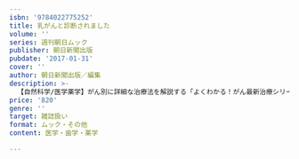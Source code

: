 ```yaml
---
isbn: '9784022775252'
title: 乳がんと診断されました
volume: ''
series: 週刊朝日ムック
publisher: 朝日新聞出版
pubdate: '2017-01-31'
cover: ''
author: 朝日新聞出版／編集
description: >-
  【自然科学/医学薬学】がん別に詳細な治療法を解説する「よくわかる！がん最新治療シリーズ」第１弾は、「乳がん」。特集では、遺伝性乳がんや乳房再建術を取材。名医が監修する診断・治療の流れのほか、困ったときのＱ＆Ａ89、いい病院リスト約500を掲載。
price: '820'
genre: ''
target: 雑誌扱い
format: ムック・その他
content: 医学・歯学・薬学

---
```


